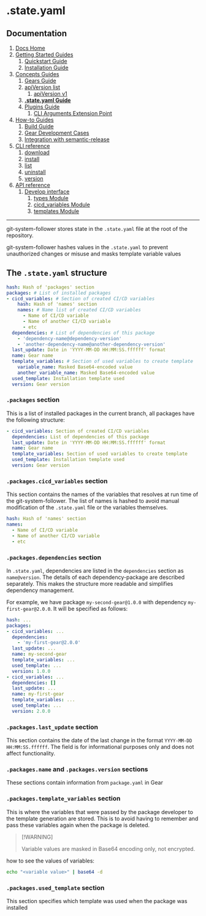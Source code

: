# .state.yaml
## Documentation
1. [Docs Home](../docs_home.md)
2. [Getting Started Guides](../getting_started.md) 
   1. [Quickstart Guide](../getting_started/quickstart.md)
   2. [Installation Guide](../getting_started/installation.md)
3. [Concepts Guides](../concepts.md) 
   1. [Gears Guide](gears.md)
   2. [apiVersion list](api_version_list.md)
      1. [apiVersion v1](api_version_list/v1.md) 
   3. **[.state.yaml Guide](state.md)**
   4. [Plugins Guide](plugins.md)
      1. [CLI Arguments Extension Point](plugins/cli_arguments.md)
4. [How-to Guides](../how_to.md)  
   1. [Build Guide](../how_to/build.md)
   2. [Gear Development Cases](../how_to/gear_development_cases.md)
   3. [Integration with semantic-release](../how_to/integration_with_semantic_release.md)
5. [CLI reference](../cli_reference.md) 
   1. [download](../cli_reference/download.md)
   2. [install](../cli_reference/install.md) 
   3. [list](../cli_reference/list.md)
   4. [uninstall](../cli_reference/uninstall.md)
   5. [version](../cli_reference/version.md)
6. [API reference](../api_reference.md)  
   1. [Develop interface](../api_reference/develop_interface.md)  
      1. [types Module](../api_reference/develop_interface/types.md)
      2. [cicd_variables Module](../api_reference/develop_interface/cicd_variables.md)
      3. [templates Module](../api_reference/develop_interface/templates.md)

---

git-system-follower stores state in the `.state.yaml` file at the root of the repository.

git-system-follower hashes values in the `.state.yaml` to prevent unauthorized changes or misuse and
masks template variable values

## The `.state.yaml` structure
```yaml
hash: Hash of 'packages' section
packages: # List of installed packages
- cicd_variables: # Section of created CI/CD variables
    hash: Hash of 'names' section
    names: # Name list of created CI/CD variables
      - Name of CI/CD variable
      - Name of another CI/CD variable
      - etc
  dependencies: # List of dependencies of this package
    - 'dependency-name@dependency-version'
    - 'another-dependency-name@another-dependency-version'
  last_update: Date in 'YYYY-MM-DD HH:MM:SS.ffffff' format
  name: Gear name
  template_variables: # Section of used variables to create template
    variable_name: Masked Base64-encoded value
    another_variable_name: Masked Base64-encoded value
  used_template: Installation template used
  version: Gear version
```

### `.packages` section
This is a list of installed packages in the current branch, all packages have the following structure:
```yaml
- cicd_variables: Section of created CI/CD variables
  dependencies: List of dependencies of this package
  last_update: Date in 'YYYY-MM-DD HH:MM:SS.ffffff' format
  name: Gear name
  template_variables: Section of used variables to create template
  used_template: Installation template used
  version: Gear version
```

### `.packages.cicd_variables` section
This section contains the names of the variables that resolves at run time of the git-system-follower. 
The list of names is hashed to avoid manual modification of the `.state.yaml` file or the variables themselves.
```yaml
hash: Hash of 'names' section
names:
  - Name of CI/CD variable
  - Name of another CI/CD variable
  - etc
```

### `.packages.dependencies` section
In `.state.yaml`, dependencies are listed in the `dependencies` section as `name@version`. The details of each
dependency-package are described separately. 
This makes the structure more readable and simplifies dependency management.

For example, we have package `my-second-gear@1.0.0` with dependency `my-first-gear@2.0.0`.
It will be specified as follows:
```yaml
hash: ...
packages:
- cicd_variables: ...
  dependencies:
    - 'my-first-gear@2.0.0'
  last_update: ...
  name: my-second-gear
  template_variables: ...
  used_template: ...
  version: 1.0.0
- cicd_variables: ...
  dependencies: []
  last_update: ...
  name: my-first-gear
  template_variables: ...
  used_template: ...
  version: 2.0.0
```

### `.packages.last_update` section
This section contains the date of the last change in the format `YYYY-MM-DD HH:MM:SS.ffffff`. 
The field is for informational purposes only and does not affect functionality.

### `.packages.name` and `.packages.version` sections
These sections contain information from `package.yaml` in Gear

### `.packages.template_variables` section
This is where the variables that were passed by the package developer to the template generation are stored. 
This is to avoid having to remember and pass these variables again when the package is deleted.

> \[!WARNING]
>
> Variable values are masked in Base64 encoding only, not encrypted.

how to see the values of variables:
```bash
echo "<variable value>" | base64 -d 
```

### `.packages.used_template` section
This section specifies which template was used when the package was installed
